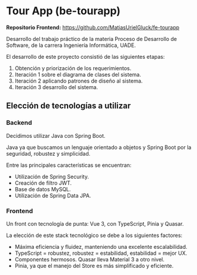 # Tour App (be-tourapp)

**Repositorio Frontend:** https://github.com/MatiasUrielGluck/fe-tourapp

Desarrollo del trabajo práctico de la materia Proceso de Desarrollo de Software, de la carrera Ingeniería Informática, UADE.

El desarrollo de este proyecto consistió de las siguientes etapas:

1. Obtención y priorización de los requerimientos.
2. Iteración 1 sobre el diagrama de clases del sistema.
3. Iteración 2 aplicando patrones de diseño al sistema.
4. Iteración 3 desarrollo del sistema.

## Elección de tecnologías a utilizar

### Backend

Decidimos utilizar Java con Spring Boot.

Java ya que buscamos un lenguaje orientado a objetos y Spring Boot por la seguridad, robustez y simplicidad.

Entre las principales características se encuentran:

- Utilización de Spring Security.
- Creación de filtro JWT.
- Base de datos MySQL.
- Utilización de Spring Data JPA.

### Frontend

Un front con tecnología de punta: Vue 3, con TypeScript, Pinia y Quasar.

La elección de este stack tecnológico se debe a los siguientes factores:

- Máxima eficiencia y fluidez, manteniendo una excelente escalabilidad.
- TypeScript = robustez, robustez = estabilidad, estabilidad = mejor UX.
- Componentes hermosos. Quasar lleva Material 3 a otro nivel.
- Pinia, ya que el manejo del Store es más simplificado y eficiente.
